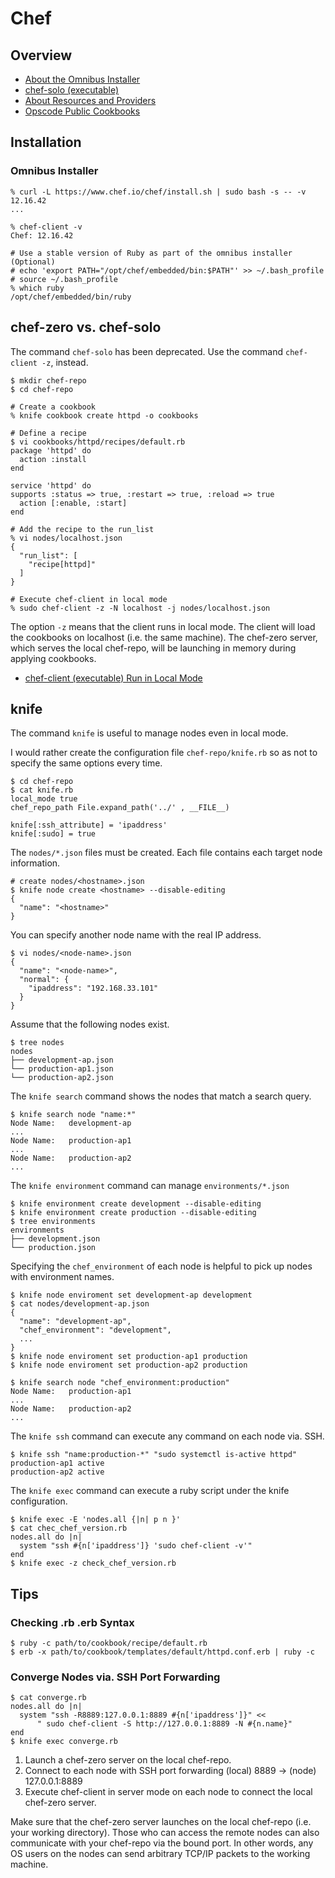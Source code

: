 # Chef

## Overview

* [About the Omnibus Installer](https://docs.chef.io/install_omnibus.html)
* [chef-solo (executable)](http://docs.chef.io/client/ctl_chef_solo.html)
* [About Resources and Providers](https://docs.chef.io/resource.html)
* [Opscode Public Cookbooks](https://github.com/opscode-cookbooks)

## Installation

### Omnibus Installer

    % curl -L https://www.chef.io/chef/install.sh | sudo bash -s -- -v 12.16.42
    ...

    % chef-client -v
    Chef: 12.16.42

    # Use a stable version of Ruby as part of the omnibus installer (Optional)
    # echo 'export PATH="/opt/chef/embedded/bin:$PATH"' >> ~/.bash_profile
    # source ~/.bash_profile
    % which ruby
    /opt/chef/embedded/bin/ruby

## chef-zero vs. chef-solo

The command `chef-solo` has been deprecated. Use the command `chef-client -z`, instead.

    $ mkdir chef-repo
    $ cd chef-repo

    # Create a cookbook
    % knife cookbook create httpd -o cookbooks

    # Define a recipe
    $ vi cookbooks/httpd/recipes/default.rb
    package 'httpd' do
      action :install
    end

    service 'httpd' do
    supports :status => true, :restart => true, :reload => true
      action [:enable, :start]
    end

    # Add the recipe to the run_list
    % vi nodes/localhost.json
    {
      "run_list": [
        "recipe[httpd]"
      ]
    }

    # Execute chef-client in local mode
    % sudo chef-client -z -N localhost -j nodes/localhost.json

The option `-z` means that the client runs in local mode. The client will load the cookbooks on localhost (i.e. the same machine). The chef-zero server, which serves the local chef-repo, will be launching in memory during applying cookbooks.

* [chef-client (executable) Run in Local Mode](https://docs.chef.io/ctl_chef_client.html#run-in-local-mode)

## knife

The command `knife` is useful to manage nodes even in local mode.

I would rather create the configuration file `chef-repo/knife.rb` so as not to specify the same options every time.

    $ cd chef-repo
    $ cat knife.rb
    local_mode true
    chef_repo_path File.expand_path('../' , __FILE__)

    knife[:ssh_attribute] = 'ipaddress'
    knife[:sudo] = true

The `nodes/*.json` files must be created. Each file contains each target node information.

    # create nodes/<hostname>.json
    $ knife node create <hostname> --disable-editing
    {
      "name": "<hostname>"
    }

You can specify another node name with the real IP address.

    $ vi nodes/<node-name>.json
    {
      "name": "<node-name>",
      "normal": {
        "ipaddress": "192.168.33.101"
      }
    }

Assume that the following nodes exist.

    $ tree nodes
    nodes
    ├── development-ap.json
    └── production-ap1.json
    └── production-ap2.json

The `knife search` command shows the nodes that match a search query.

    $ knife search node "name:*"
    Node Name:   development-ap
    ...
    Node Name:   production-ap1
    ...
    Node Name:   production-ap2
    ...

The `knife environment` command can manage `environments/*.json`

    $ knife environment create development --disable-editing
    $ knife environment create production --disable-editing
    $ tree environments
    environments
    ├── development.json
    └── production.json

Specifying the `chef_environment` of each node is helpful to pick up nodes with environment names.

    $ knife node enviroment set development-ap development
    $ cat nodes/development-ap.json
    {
      "name": "development-ap",
      "chef_environment": "development",
      ...
    }
    $ knife node enviroment set production-ap1 production
    $ knife node enviroment set production-ap2 production

    $ knife search node "chef_environment:production"
    Node Name:   production-ap1
    ...
    Node Name:   production-ap2
    ...

The `knife ssh` command can execute any command on each node via. SSH.

    $ knife ssh "name:production-*" "sudo systemctl is-active httpd"
    production-ap1 active
    production-ap2 active

The `knife exec` command can execute a ruby script under the knife configuration.

    $ knife exec -E 'nodes.all {|n| p n }'
    $ cat chec_chef_version.rb
    nodes.all do |n|
      system "ssh #{n['ipaddress']} 'sudo chef-client -v'"
    end
    $ knife exec -z check_chef_version.rb

## Tips

### Checking .rb .erb Syntax

    $ ruby -c path/to/cookbook/recipe/default.rb
    $ erb -x path/to/cookbook/templates/default/httpd.conf.erb | ruby -c

### Converge Nodes via. SSH Port Forwarding

    $ cat converge.rb
    nodes.all do |n|
      system "ssh -R8889:127.0.0.1:8889 #{n['ipaddress']}" <<
          " sudo chef-client -S http://127.0.0.1:8889 -N #{n.name}"
    end
    $ knife exec converge.rb

1. Launch a chef-zero server on the local chef-repo.
2. Connect to each node with SSH port forwarding (local) 8889 -> (node) 127.0.0.1:8889
3. Execute chef-client in server mode on each node to connect the local chef-zero server.

Make sure that the chef-zero server launches on the local chef-repo (i.e. your working directory). Those who can access the remote nodes can also communicate with your chef-repo via the bound port. In other words, any OS users on the nodes can send arbitrary TCP/IP packets to the working machine.
